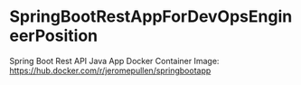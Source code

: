 # SpringBootRestAppForDevOpsEngineerPosition
Spring Boot Rest API Java App
Docker Container Image: https://hub.docker.com/r/jeromepullen/springbootapp
